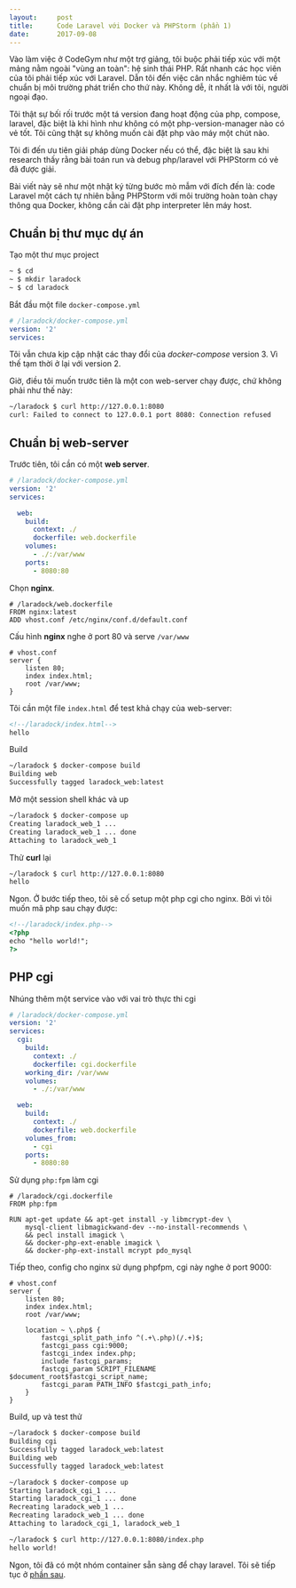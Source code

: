 ```yaml
---
layout:     post
title:      Code Laravel với Docker và PHPStorm (phần 1)
date:       2017-09-08
---
```


Vào làm việc ở CodeGym như một trợ giảng, tôi buộc phải tiếp xúc với một mảng nằm ngoài "vùng 
an toàn": hệ sinh thái PHP. Rất nhanh các học viên của tôi phải tiếp xúc với Laravel. Dẫn tôi đến 
việc cân nhắc nghiêm túc về chuẩn bị môi trường phát triển cho thứ này. Không dễ, ít nhất là với 
tôi, người ngoại đạo.

Tôi thật sự bối rối trước một tá version đang hoạt động của php, compose, laravel,
đặc biệt là khi hình như không có một php-version-manager nào có vẻ tốt. Tôi cũng thật sự không 
muốn cài đặt php vào máy một chút nào.

Tôi đi đến ưu tiên giải pháp dùng Docker nếu có thể, đặc biệt là sau khi research thấy rằng bài toán
run và debug php/laravel với PHPStorm có vẻ đã được giải.

Bài viết này sẽ như một nhật ký từng bước mò mẫm với đích đến là: code Laravel một cách tự nhiên
bằng PHPStorm với môi trường hoàn toàn chạy thông qua Docker, không cần cài đặt php interpreter
lên máy host.

Chuẩn bị thư mục dự án
---

Tạo một thư mục project

```bash
~ $ cd
~ $ mkdir laradock
~ $ cd laradock
```

Bắt đầu một file `docker-compose.yml`

```yaml
# /laradock/docker-compose.yml
version: '2'
services:
```

Tôi vẫn chưa kịp cập nhật các thay đổi của *docker-compose* version 3. Vì thế tạm thời ở lại 
với version 2.

Giờ, điều tôi muốn trước tiên là một con web-server chạy được, chứ không phải như thế này:

```bash
~/laradock $ curl http://127.0.0.1:8080
curl: Failed to connect to 127.0.0.1 port 8080: Connection refused
```

Chuẩn bị web-server
---

Trước tiên, tôi cần có một **web server**.

```yaml
# /laradock/docker-compose.yml
version: '2'
services:

  web:
    build:
      context: ./
      dockerfile: web.dockerfile
    volumes:
      - ./:/var/www
    ports:
      - 8080:80
```

Chọn **nginx**.

```
# /laradock/web.dockerfile
FROM nginx:latest
ADD vhost.conf /etc/nginx/conf.d/default.conf
```

Cấu hình **nginx** nghe ở port 80 và serve `/var/www`

```text
# vhost.conf
server {
    listen 80;
    index index.html;
    root /var/www;
}
```

Tôi cần một file `index.html` để test khả chạy của web-server:

```html
<!--/laradock/index.html-->
hello
```

Build

```bash
~/laradock $ docker-compose build
Building web
Successfully tagged laradock_web:latest
```

Mở một session shell khác và up

```bash
~/laradock $ docker-compose up
Creating laradock_web_1 ...
Creating laradock_web_1 ... done
Attaching to laradock_web_1
```

Thử **curl** lại

```bash
~/laradock $ curl http://127.0.0.1:8080
hello
```

Ngon. Ở bước tiếp theo, tôi sẽ cố setup một php cgi cho nginx. Bởi vì tôi muốn mã php sau chạy 
được:


```html
<!--/laradock/index.php-->
<?php
echo "hello world!";
?>
```

PHP cgi
---

Nhúng thêm một service vào với vai trò thực thi cgi

```yaml
# /laradock/docker-compose.yml
version: '2'
services:
  cgi:
    build:
      context: ./
      dockerfile: cgi.dockerfile
    working_dir: /var/www
    volumes:
      - ./:/var/www

  web:
    build:
      context: ./
      dockerfile: web.dockerfile
    volumes_from:
      - cgi
    ports:
      - 8080:80
```

Sử dụng `php:fpm` làm cgi

```
# /laradock/cgi.dockerfile
FROM php:fpm

RUN apt-get update && apt-get install -y libmcrypt-dev \
    mysql-client libmagickwand-dev --no-install-recommends \
    && pecl install imagick \
    && docker-php-ext-enable imagick \
    && docker-php-ext-install mcrypt pdo_mysql
```

Tiếp theo, config cho nginx sử dụng phpfpm, cgi này nghe ở port 9000:

```text
# vhost.conf
server {
    listen 80;
    index index.html;
    root /var/www;
    
    location ~ \.php$ {
        fastcgi_split_path_info ^(.+\.php)(/.+)$;
        fastcgi_pass cgi:9000;
        fastcgi_index index.php;
        include fastcgi_params;
        fastcgi_param SCRIPT_FILENAME $document_root$fastcgi_script_name;
        fastcgi_param PATH_INFO $fastcgi_path_info;
    }
}
```

Build, up và test thử

```bash
~/laradock $ docker-compose build
Building cgi
Successfully tagged laradock_web:latest
Building web
Successfully tagged laradock_web:latest

~/laradock $ docker-compose up
Starting laradock_cgi_1 ...
Starting laradock_cgi_1 ... done
Recreating laradock_web_1 ...
Recreating laradock_web_1 ... done
Attaching to laradock_cgi_1, laradock_web_1

~/laradock $ curl http://127.0.0.1:8080/index.php
hello world!
```

Ngon, tôi đã có một nhóm container sẵn sàng để chạy laravel. Tôi sẽ tiếp tục ở [phần sau][next].

[next]: http://binhsonnguyen.com/2017/09/08/laradock-p2.html
